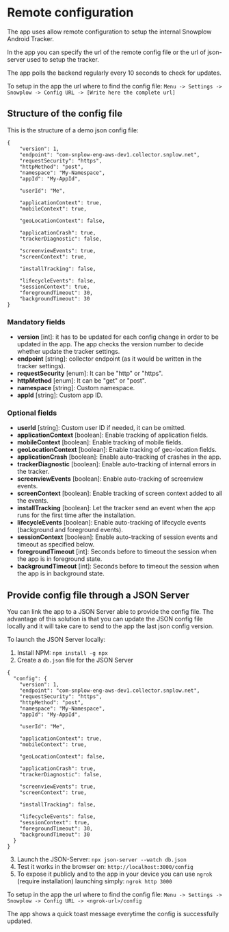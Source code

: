 # Remote configuration

The app uses allow remote configuration to setup the internal Snowplow Android Tracker.

In the app you can specify the url of the remote config file or the url of json-server used to setup the tracker.

The app polls the backend regularly every 10 seconds to check for updates.

To setup in the app the url where to find the config file:
`Menu -> Settings -> Snowplow -> Config URL -> [Write here the complete url]`

## Structure of the config file

This is the structure of a demo json config file:

```
{
	"version": 1,
	"endpoint": "com-snplow-eng-aws-dev1.collector.snplow.net",
	"requestSecurity": "https",
	"httpMethod": "post",
	"namespace": "My-Namespace",
	"appId": "My-AppId",

	"userId": "Me",

	"applicationContext": true,
	"mobileContext": true,

	"geoLocationContext": false,

	"applicationCrash": true,
	"trackerDiagnostic": false,

	"screenviewEvents": true,
	"screenContext": true,

	"installTracking": false,

	"lifecycleEvents": false,
	"sessionContext": true,
	"foregroundTimeout": 30,
	"backgroundTimeout": 30
}
```

### Mandatory fields
- **version** [int]: it has to be updated for each config change in order to be updated in the app. The app checks the version number to decide whether update the tracker settings.
- **endpoint** [string]: collector endpoint (as it would be written in the tracker settings).
- **requestSecurity** [enum]: It can be "http" or "https".
- **httpMethod** [enum]: It can be "get" or "post".
- **namespace** [string]: Custom namespace.
- **appId** [string]: Custom app ID.

### Optional fields
- **userId** [string]: Custom user ID if needed, it can be omitted.
- **applicationContext** [boolean]: Enable tracking of application fields.
- **mobileContext** [boolean]: Enable tracking of mobile fields.
- **geoLocationContext** [boolean]: Enable tracking of geo-location fields.
- **applicationCrash** [boolean]: Enable auto-tracking of crashes in the app.
- **trackerDiagnostic** [boolean]: Enable auto-tracking of internal errors in the tracker.
- **screenviewEvents** [boolean]: Enable auto-tracking of screenview events.
- **screenContext** [boolean]: Enable tracking of screen context added to all the events.
- **installTracking** [boolean]: Let the tracker send an event when the app runs for the first time after the installation.
- **lifecycleEvents** [boolean]: Enable auto-tracking of lifecycle events (background and foreground events).
- **sessionContext** [boolean]: Enable auto-tracking of session events and timeout as specified below.
- **foregroundTimeout** [int]: Seconds before to timeout the session when the app is in foreground state.
- **backgroundTimeout** [int]: Seconds before to timeout the session when the app is in background state.


## Provide config file through a JSON Server

You can link the app to a JSON Server able to provide the config file. The advantage of this solution is that you can update the JSON config file locally and it will take care to send to the app the last json config version.

To launch the JSON Server locally:

1. Install NPM: `npm install -g npx`
2. Create a `db.json` file for the JSON Server
```
{
  "config": {
	"version": 1,
	"endpoint": "com-snplow-eng-aws-dev1.collector.snplow.net",
	"requestSecurity": "https",
	"httpMethod": "post",
	"namespace": "My-Namespace",
	"appId": "My-AppId",

	"userId": "Me",

	"applicationContext": true,
	"mobileContext": true,

	"geoLocationContext": false,

	"applicationCrash": true,
	"trackerDiagnostic": false,

	"screenviewEvents": true,
	"screenContext": true,

	"installTracking": false,

	"lifecycleEvents": false,
	"sessionContext": true,
	"foregroundTimeout": 30,
	"backgroundTimeout": 30
  }
}
```
3. Launch the JSON-Server: `npx json-server --watch db.json`
4. Test it works in the browser on: `http://localhost:3000/config`
5. To expose it publicly and to the app in your device you can use `ngrok` (require installation) launching simply:  `ngrok http 3000`

To setup in the app the url where to find the config file:
`Menu -> Settings -> Snowplow -> Config URL -> <ngrok-url>/config`

The app shows a quick toast message everytime the config is successfully updated.

